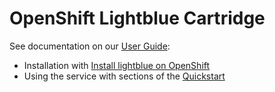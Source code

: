 # OpenShift Lightblue Cartridge

See documentation on our [User Guide](http://docs.lightblue.io):
* Installation with [Install lightblue on OpenShift](http://docs.lightblue.io/cookbook/install_lightblue_on_openshift.html)
* Using the service with sections of the [Quickstart](http://docs.lightblue.io/cookbook/quickstart.html)

